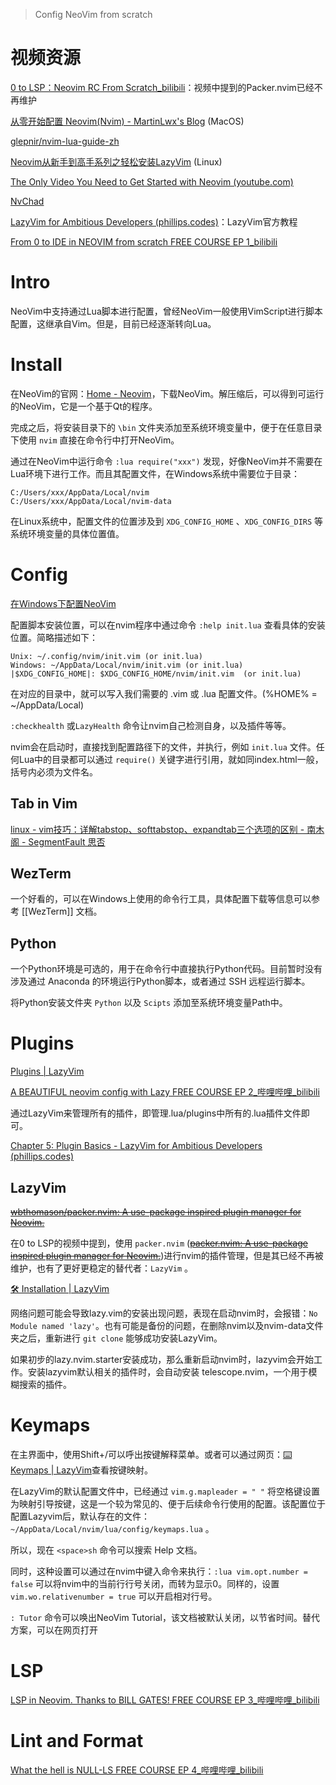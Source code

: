 >Config NeoVim from scratch

# 视频资源

[0 to LSP：Neovim RC From Scratch_bilibili](https://www.bilibili.com/video/BV1HM4m1Z7ex/?spm_id_from=333.880.my_history.page.click&vd_source=5c0fccc3e62acb7264f3cd05395b00c0)：视频中提到的Packer.nvim已经不再维护

[从零开始配置 Neovim(Nvim) - MartinLwx's Blog](https://martinlwx.github.io/zh-cn/config-neovim-from-scratch/) (MacOS)

[glepnir/nvim-lua-guide-zh](https://github.com/glepnir/nvim-lua-guide-zh)

[Neovim从新手到高手系列之轻松安装LazyVim](https://www.bilibili.com/video/BV1uE421u7xE/?spm_id_from=333.880.my_history.page.click&vd_source=5c0fccc3e62acb7264f3cd05395b00c0) (Linux)

[The Only Video You Need to Get Started with Neovim (youtube.com)](https://www.youtube.com/watch?v=m8C0Cq9Uv9o&t=11s)

[NvChad](https://nvchad.com/)

[LazyVim for Ambitious Developers (phillips.codes)](https://lazyvim-ambitious-devs.phillips.codes/)：LazyVim官方教程

[From 0 to IDE in NEOVIM from scratch FREE COURSE EP 1_bilibili](https://www.bilibili.com/video/BV1Qi421D7VT/?spm_id_from=333.880.my_history.page.click&vd_source=5c0fccc3e62acb7264f3cd05395b00c0)

# Intro

NeoVim中支持通过Lua脚本进行配置，曾经NeoVim一般使用VimScript进行脚本配置，这继承自Vim。但是，目前已经逐渐转向Lua。

# Install

在NeoVim的官网：[Home - Neovim](https://neovim.io/)，下载NeoVim。解压缩后，可以得到可运行的NeoVim，它是一个基于Qt的程序。

完成之后，将安装目录下的 `\bin` 文件夹添加至系统环境变量中，便于在任意目录下使用 `nvim` 直接在命令行中打开NeoVim。

通过在NeoVim中运行命令 `:lua require("xxx")` 发现，好像NeoVim并不需要在Lua环境下进行工作。而且其配置文件，在Windows系统中需要位于目录：

```text
C:/Users/xxx/AppData/Local/nvim
C:/Users/xxx/AppData/Local/nvim-data
```

在Linux系统中，配置文件的位置涉及到 `XDG_CONFIG_HOME` 、`XDG_CONFIG_DIRS` 等系统环境变量的具体位置值。

# Config

[在Windows下配置NeoVim](https://www.bilibili.com/video/BV1CY411N7xf/?spm_id_from=333.337.search-card.all.click&vd_source=5c0fccc3e62acb7264f3cd05395b00c0)

配置脚本安装位置，可以在nvim程序中通过命令 `:help init.lua` 查看具体的安装位置。简略描述如下：

```text
Unix: ~/.config/nvim/init.vim (or init.lua)
Windows: ~/AppData/Local/nvim/init.vim (or init.lua)
|$XDG_CONFIG_HOME|: $XDG_CONFIG_HOME/nvim/init.vim	(or init.lua)
```

在对应的目录中，就可以写入我们需要的 .vim 或 .lua 配置文件。(%HOME% = ~/AppData/Local)

`:checkhealth` 或`LazyHealth` 命令让nvim自己检测自身，以及插件等等。

nvim会在启动时，直接找到配置路径下的文件，并执行，例如 `init.lua` 文件。任何Lua中的目录都可以通过 `require()` 关键字进行引用，就如同index.html一般，括号内必须为文件名。

## Tab in Vim

[linux - vim技巧：详解tabstop、softtabstop、expandtab三个选项的区别 - 南木阁 - SegmentFault 思否](https://segmentfault.com/a/1190000021133524)

## WezTerm

一个好看的，可以在Windows上使用的命令行工具，具体配置下载等信息可以参考 [[WezTerm]] 文档。

## Python

一个Python环境是可选的，用于在命令行中直接执行Python代码。目前暂时没有涉及通过 Anaconda 的环境运行Python脚本，或者通过 SSH 远程运行脚本。

将Python安装文件夹 `Python` 以及 `Scipts` 添加至系统环境变量Path中。

# Plugins

[Plugins | LazyVim](https://www.lazyvim.org/configuration/plugins)

[A BEAUTIFUL neovim config with Lazy FREE COURSE EP 2_哔哩哔哩_bilibili](https://www.bilibili.com/video/BV1Tf421d7nJ/?spm_id_from=333.880.my_history.page.click&vd_source=5c0fccc3e62acb7264f3cd05395b00c0)

通过LazyVim来管理所有的插件，即管理.lua/plugins中所有的.lua插件文件即可。

[Chapter 5: Plugin Basics - LazyVim for Ambitious Developers (phillips.codes)](https://lazyvim-ambitious-devs.phillips.codes/course/chapter-5/)

## LazyVim

~~[wbthomason/packer.nvim: A use-package inspired plugin manager for Neovim.](https://github.com/wbthomason/packer.nvim)~~

在0 to LSP的视频中提到，使用 `packer.nvim` (~~[packer.nvim: A use-package inspired plugin manager for Neovim.](https://github.com/wbthomason/packer.nvim)~~)进行nvim的插件管理，但是其已经不再被维护，也有了更好更稳定的替代者：`LazyVim` 。

[🛠️ Installation | LazyVim](https://www.lazyvim.org/installation)

网络问题可能会导致lazy.vim的安装出现问题，表现在启动nvim时，会报错：`No Module named 'lazy'`。也有可能是备份的问题，在删除nvim以及nvim-data文件夹之后，重新进行 `git clone` 能够成功安装LazyVim。

如果初步的lazy.nvim.starter安装成功，那么重新启动nvim时，lazyvim会开始工作。安装lazyvim默认相关的插件时，会自动安装 telescope.nvim，一个用于模糊搜索的插件。

# Keymaps

在主界面中，使用Shift+/可以呼出按键解释菜单。或者可以通过网页：[⌨️ Keymaps | LazyVim](https://www.lazyvim.org/keymaps)查看按键映射。

在LazyVim的默认配置文件中，已经通过 `vim.g.mapleader = " "` 将空格键设置为映射引导按键，这是一个较为常见的、便于后续命令行使用的配置。该配置位于配置Lazyvim后，默认存在的文件：`~/AppData/Local/nvim/lua/config/keymaps.lua` 。

所以，现在 `<space>sh` 命令可以搜索 Help 文档。

同时，这种设置可以通过在nvim中键入命令来执行：`:lua vim.opt.number = false` 可以将nvim中的当前行行号关闭，而转为显示0。同样的，设置 `vim.wo.relativenumber = true` 可以开启相对行号。

`: Tutor` 命令可以唤出NeoVim Tutorial，该文档被默认关闭，以节省时间。替代方案，可以在网页打开

# LSP

[LSP in Neovim. Thanks to BILL GATES! FREE COURSE EP 3_哔哩哔哩_bilibili](https://www.bilibili.com/video/BV19y411h76K/?spm_id_from=333.788&vd_source=5c0fccc3e62acb7264f3cd05395b00c0)

# Lint and Format

[What the hell is NULL-LS FREE COURSE EP 4_哔哩哔哩_bilibili](https://www.bilibili.com/video/BV1rU411o7iF/?spm_id_from=333.788&vd_source=5c0fccc3e62acb7264f3cd05395b00c0)
